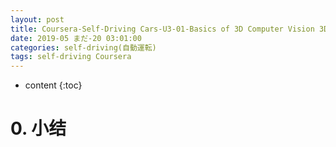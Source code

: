 ```yaml
---
layout: post
title: Coursera-Self-Driving Cars-U3-01-Basics of 3D Computer Vision 3D计算机视觉基础
date: 2019-05 まだ-20 03:01:00
categories: self-driving(自動運転)
tags: self-driving Coursera
---
```

* content
{:toc}

# 0. 小结
